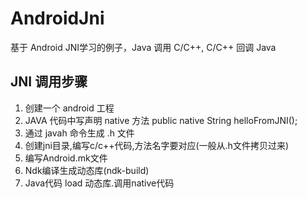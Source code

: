 # AndroidJni
基于 Android JNI学习的例子，Java 调用 C/C++, C/C++ 回调 Java 

## JNI 调用步骤

1. 创建一个 android 工程
2. JAVA 代码中写声明 native 方法 public native String helloFromJNI();
3. 通过 javah 命令生成 .h 文件
4. 创建jni目录,编写c/c++代码,方法名字要对应(一般从.h文件拷贝过来)
5. 编写Android.mk文件
6. Ndk编译生成动态库(ndk-build)
7. Java代码 load 动态库.调用native代码
